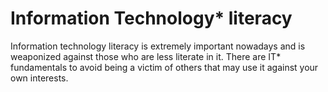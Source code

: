# Information Technology* literacy
Information technology literacy is extremely important nowadays and is weaponized against those who are less literate in it.
There are IT* fundamentals to avoid being a victim of others that may use it against your own interests. 
